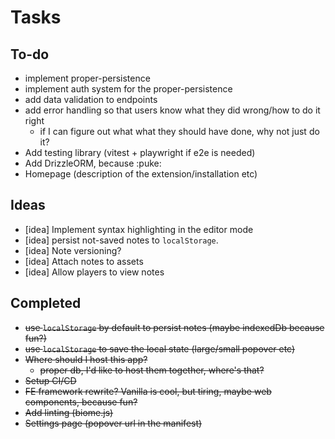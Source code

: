 # Tasks

## To-do

- implement proper-persistence
- implement auth system for the proper-persistence
- add data validation to endpoints
- add error handling so that users know what they did wrong/how to do it right
  - if I can figure out what what they should have done, why not just do it?
- Add testing library (vitest + playwright if e2e is needed)
- Add DrizzleORM, because :puke:
- Homepage (description of the extension/installation etc)

## Ideas

- [idea] Implement syntax highlighting in the editor mode
- [idea] persist not-saved notes to `localStorage`.
- [idea] Note versioning?
- [idea] Attach notes to assets
- [idea] Allow players to view notes

## Completed

- ~~use `localStorage` by default to persist notes (maybe indexedDb because fun?)~~
- ~~use `localStorage` to save the local state (large/small popover etc)~~
- ~~Where should I host this app?~~
  - ~~proper db, I'd like to host them together, where's that?~~
- ~~Setup CI/CD~~
- ~~FE framework rewrite? Vanilla is cool, but tiring, maybe web components, because fun?~~
- ~~Add linting (biome.js)~~
- ~~Settings page (popover url in the manifest)~~
